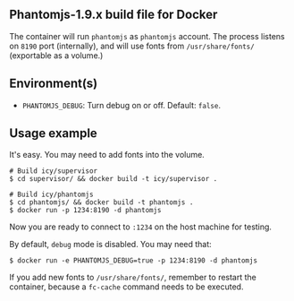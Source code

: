 ## Phantomjs-1.9.x build file for Docker

The container will run `phantomjs` as `phantomjs` account.
The process listens on `8190` port (internally), and will use
fonts from `/usr/share/fonts/` (exportable as a volume.)

## Environment(s)

* `PHANTOMJS_DEBUG`: Turn debug on or off. Default: `false`.

## Usage example

It's easy. You may need to add fonts into the volume.

    # Build icy/supervisor
    $ cd supervisor/ && docker build -t icy/supervisor .

    # Build icy/phantomjs
    $ cd phantomjs/ && docker build -t phantomjs .
    $ docker run -p 1234:8190 -d phantomjs

Now you are ready to connect to `:1234` on the host machine for testing.

By default, `debug` mode is disabled. You may need that:

    $ docker run -e PHANTOMJS_DEBUG=true -p 1234:8190 -d phantomjs

If you add new fonts to `/usr/share/fonts/`, remember to restart the
container, because a `fc-cache` command needs to be executed.
